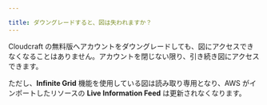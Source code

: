 ```yaml
---

title: ダウングレードすると、図は失われますか？
---
```


Cloudcraft の無料版へアカウントをダウングレードしても、図にアクセスできなくなることはありません。アカウントを閉じない限り、引き続き図にアクセスできます。

ただし、**Infinite Grid** 機能を使用している図は読み取り専用となり、AWS がインポートしたリソースの **Live Information Feed** は更新されなくなります。
